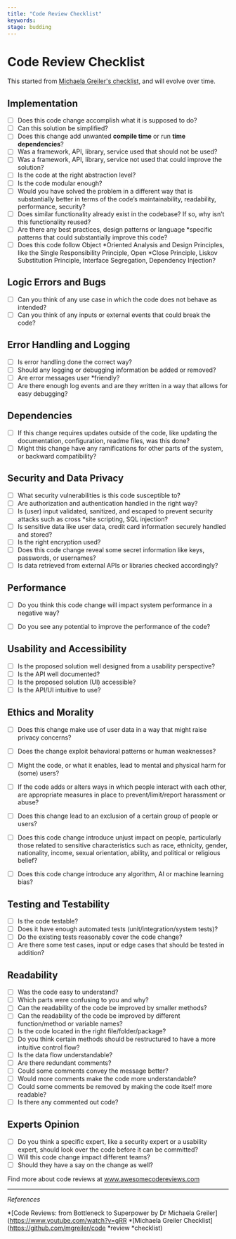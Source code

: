 ```yaml
---
title: "Code Review Checklist"
keywords:
stage: budding
---
```



# Code Review Checklist
This started from [Michaela Greiler's checklist](https://github.com/mgreiler/code-review-checklist), and will evolve over time.

## Implementation
 * [ ]  Does this code change accomplish what it is supposed to do?
 * [ ]  Can this solution be simplified?
 * [ ]  Does this change add unwanted **compile time** or run **time dependencies**?
 * [ ]  Was a framework, API, library, service used that should not be used?
 * [ ]  Was a framework, API, library, service not used that could improve the solution?
 * [ ]  Is the code at the right abstraction level?
 * [ ]  Is the code modular enough?
 * [ ]  Would you have solved the problem in a different way that is substantially better in terms of the code’s maintainability, readability, performance, security?
 * [ ]  Does similar functionality already exist in the codebase? If so, why isn’t this functionality reused?
 * [ ]  Are there any best practices, design patterns or language *specific patterns that could substantially improve this code? 
 * [ ]  Does this code follow Object *Oriented Analysis and Design Principles, like the Single Responsibility Principle, Open *Close Principle, Liskov Substitution Principle, Interface Segregation, Dependency Injection?

## Logic Errors and Bugs
 * [ ]  Can you think of any use case in which the
code does not behave as intended?
 * [ ]  Can you think of any inputs or external events
that could break the code?

## Error Handling and Logging
 * [ ]  Is error handling done the correct way?
 * [ ]  Should any logging or debugging information
be added or removed?
 * [ ]  Are error messages user *friendly?
 * [ ]  Are there enough log events and are they
written in a way that allows for easy
debugging?

## Dependencies
 * [ ]  If this change requires updates outside of the
code, like updating the documentation,
configuration, readme files, was this done?
 * [ ]  Might this change have any ramifications for
other parts of the system, or backward
compatibility?

## Security and Data Privacy
 * [ ]  What security vulnerabilities is this code susceptible to?
 * [ ]  Are authorization and authentication handled
in the right way?
 * [ ]  Is (user) input validated, sanitized, and escaped 
to prevent security attacks such as cross *site 
scripting, SQL injection?
 * [ ]  Is sensitive data like user data, credit card
information securely handled and stored?
 * [ ]  Is the right encryption used?
 * [ ]  Does this code change reveal some secret
information like keys, passwords, or usernames?
 * [ ]  Is data retrieved from external APIs or libraries
checked accordingly?

## Performance
 * [ ]  Do you think this code change will impact
system performance in a negative way?
 * [ ]  Do you see any potential to improve the
performance of the code?


## Usability and Accessibility
 * [ ]  Is the proposed solution well designed from a
usability perspective?
 * [ ]  Is the API well documented?
 * [ ]  Is the proposed solution (UI) accessible?
 * [ ]  Is the API/UI intuitive to use?

## Ethics and Morality
 * [ ]  Does this change make use of user data in a way that 
might raise privacy concerns?
 * [ ]  Does the change exploit behavioral patterns or human
weaknesses? 
 * [ ]  Might the code, or what it enables, lead to mental 
and physical harm for (some) users?
 * [ ]  If the code adds or alters ways in which people 
interact with each other, are appropriate measures
in place to prevent/limit/report harassment or abuse?
 * [ ]  Does this change lead to an exclusion of a certain
group of people or users?
 * [ ]  Does this code change introduce unjust impact on people, 
particularly those related to sensitive characteristics such as
race, ethnicity, gender, nationality, income, sexual orientation, ability, 
and political or religious belief?
 * [ ]  Does this code change introduce any algorithm, 
AI  or machine learning bias?


## Testing and Testability
 * [ ]  Is the code testable?
 * [ ]  Does it have enough automated tests
(unit/integration/system tests)?
 * [ ]  Do the existing tests reasonably cover the code
change?
 * [ ]  Are there some test cases, input or edge cases
that should be tested in addition?

## Readability
 * [ ]  Was the code easy to understand?
 * [ ]  Which parts were confusing to you and why?
 * [ ]  Can the readability of the code be improved by
smaller methods?
 * [ ]  Can the readability of the code be improved by
different function/method or variable names?
 * [ ]  Is the code located in the right
file/folder/package?
 * [ ]  Do you think certain methods should be
restructured to have a more intuitive control
flow?
 * [ ]  Is the data flow understandable?
 * [ ]  Are there redundant comments?
 * [ ]  Could some comments convey the message
better?
 * [ ]  Would more comments make the code more
understandable?
 * [ ]  Could some comments be removed by making the code itself more readable?
 * [ ]  Is there any commented out code?

## Experts Opinion
 * [ ]  Do you think a specific expert, like a security
expert or a usability expert, should look over
the code before it can be committed?
 * [ ]  Will this code change impact different teams?
 * [ ]  Should they have a say on the change as
well?

Find more about code reviews at www.awesomecodereviews.com

***
_References_

*[Code Reviews: from Bottleneck to Superpower by Dr Michaela Greiler](https://www.youtube.com/watch?v=gRR
*[Michaela Greiler Checklist](https://github.com/mgreiler/code *review *checklist)
